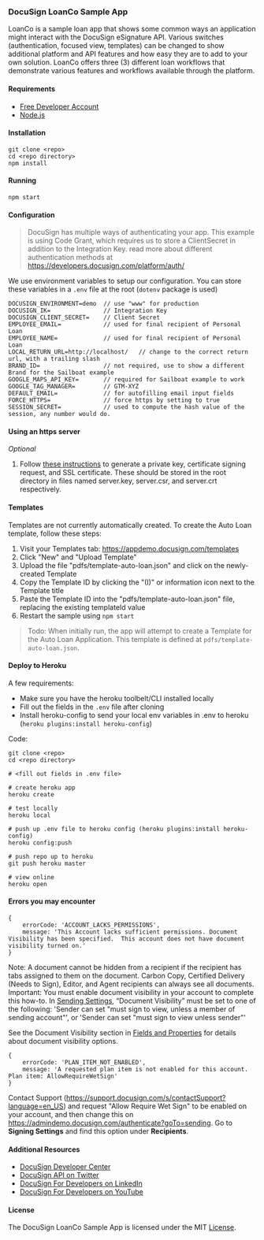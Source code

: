 
### DocuSign LoanCo Sample App

LoanCo is a sample loan app that shows some common ways an application might interact with the DocuSign eSignature API. Various switches (authentication, focused view, templates) can be changed to show additional platform and API features and how easy they are to add to your own solution. LoanCo offers three (3) different loan workflows that demonstrate various features and workflows available through the platform.

#### Requirements

- [Free Developer Account](https://go.docusign.com/o/sandbox)
- [Node.js](https://nodejs.org/en/)


#### Installation

	git clone <repo>
	cd <repo directory>
	npm install

#### Running

	npm start


#### Configuration

> DocuSign has multiple ways of authenticating your app. This example is using Code Grant, which requires us to store a ClientSecret in addition to the Integration Key. read more about different authentication methods at https://developers.docusign.com/platform/auth/


We use environment variables to setup our configuration. You can store these variables in a `.env` file at the root (`dotenv` package is used)

	DOCUSIGN_ENVIRONMENT=demo  // use "www" for production
	DOCUSIGN_IK=               // Integration Key
    DOCUSIGN_CLIENT_SECRET=    // Client Secret
	EMPLOYEE_EMAIL=            // used for final recipient of Personal Loan
	EMPLOYEE_NAME=             // used for final recipient of Personal Loan
	LOCAL_RETURN_URL=http://localhost/   // change to the correct return url, with a trailing slash
	BRAND_ID=                  // not required, use to show a different Brand for the Sailboat example
	GOOGLE_MAPS_API_KEY=       // required for Sailboat example to work
    GOOGLE_TAG_MANAGER=        // GTM-XYZ
	DEFAULT_EMAIL=             // for autofilling email input fields
    FORCE_HTTPS=               // force https by setting to true
    SESSION_SECRET=            // used to compute the hash value of the session, any number would do.

#### Using an https server
*Optional*
1. Follow [these instructions](https://devcenter.heroku.com/articles/ssl-certificate-self) to generate a private key, certificate signing request, and SSL certificate. These should be stored in the root directory in files named server.key, server.csr, and server.crt respectively.

#### Templates

Templates are not currently automatically created. To create the Auto Loan template, follow these steps:

1. Visit your Templates tab: https://appdemo.docusign.com/templates
1. Click "New" and "Upload Template"
1. Upload the file "pdfs/template-auto-loan.json" and click on the newly-created Template
1. Copy the Template ID by clicking the "(I)" or information icon next to the Template title
1. Paste the Template ID into the "pdfs/template-auto-loan.json" file, replacing the existing templateId value
1. Restart the sample using `npm start`

> Todo: When initially run, the app will attempt to create a Template for the Auto Loan Application. This template is defined at `pdfs/template-auto-loan.json`.


#### Deploy to Heroku

A few requirements:

- Make sure you have the heroku toolbelt/CLI installed locally
- Fill out the fields in the `.env` file after cloning
- Install heroku-config to send your local env variables in .env to heroku (`heroku plugins:install heroku-config`)


Code:

    git clone <repo>
    cd <repo directory>

    # <fill out fields in .env file>

    # create heroku app
    heroku create

    # test locally
    heroku local

    # push up .env file to heroku config (heroku plugins:install heroku-config)
    heroku config:push

    # push repo up to heroku
    git push heroku master

    # view online
    heroku open



#### Errors you may encounter

    {
        errorCode: 'ACCOUNT_LACKS_PERMISSIONS',
        message: 'This Account lacks sufficient permissions. Document Visibility has been specified.  This account does not have document visibility turned on.'
    }

Note: A document cannot be hidden from a recipient if the recipient has tabs assigned to them on the document. Carbon Copy, Certified Delivery (Needs to Sign), Editor, and Agent recipients can always see all documents. Important: You must enable document visibility in your account to complete this how-to. In [Sending Settings](https://admindemo.docusign.com/authenticate?goTo=sending), “Document Visibility” must be set to one of the following:
'Sender can set "must sign to view, unless a member of sending account"', or
'Sender can set "must sign to view unless sender"'

See the Document Visibility section in [Fields and Properties](https://support.docusign.com/s/document-item?language=en_US&rsc_301&bundleId=pik1583277475390&topicId=xgg1583277350154.html&%3Ci%3ELANG=enus) for details about document visibility options.



    {
        errorCode: 'PLAN_ITEM_NOT_ENABLED',
        message: 'A requested plan item is not enabled for this account. Plan item: AllowRequireWetSign'
    }

Contact Support (https://support.docusign.com/s/contactSupport?language=en_US) and request "Allow Require Wet Sign" to be enabled on your account, and then change this on https://admindemo.docusign.com/authenticate?goTo=sending. Go to **Signing Settings** and find this option under **Recipients**.



#### Additional Resources

* [DocuSign Developer Center](https://developers.docusign.com)
* [DocuSign API on Twitter](https://twitter.com/docusignapi)
* [DocuSign For Developers on LinkedIn](https://www.linkedin.com/showcase/docusign-for-developers/)
* [DocuSign For Developers on YouTube](https://www.youtube.com/channel/UCJSJ2kMs_qeQotmw4-lX2NQ)




#### License

The DocuSign LoanCo Sample App is licensed under the MIT [License](LICENSE).
